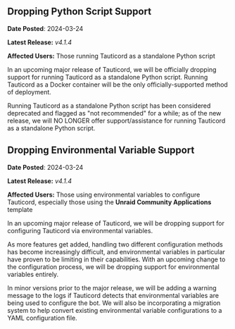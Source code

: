## Dropping Python Script Support

**Date Posted**: 2024-03-24

**Latest Release:** *v4.1.4*

**Affected Users:** Those running Tauticord as a standalone Python script

In an upcoming major release of Tauticord, we will be officially dropping support for running Tauticord as a standalone
Python script. Running Tauticord as a Docker container will be the only officially-supported method of deployment.

Running Tauticord as a standalone Python script has been considered deprecated and flagged as "not recommended" for a
while; as of the new release, we will NO LONGER offer support/assistance for running Tauticord as a standalone Python
script.

## Dropping Environmental Variable Support

**Date Posted**: 2024-03-24

**Latest Release:** *v4.1.4*

**Affected Users:** Those using environmental variables to configure Tauticord, especially those using the **Unraid
Community Applications** template

In an upcoming major release of Tauticord, we will be dropping support for configuring Tauticord via environmental
variables.

As more features get added, handling two different configuration methods has become increasingly difficult, and
environmental variables in particular have proven to be limiting in their capabilities. With an upcoming change to the
configuration process, we will be dropping support for environmental variables entirely.

In minor versions prior to the major release, we will be adding a warning message to the logs if Tauticord detects that
environmental variables are being used to configure the bot. We will also be incorporating a migration system to help
convert existing environmental variable configurations to a YAML configuration file.
